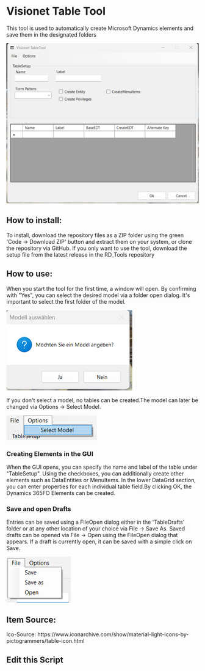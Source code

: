 <h1>Visionet Table Tool</h1>
<p>
  This tool is used to automatically create Microsoft Dynamics elements and save them in the designated folders
</p>
<img src="https://github.com/lucaborgmann/RD_TableTool_WinForms/blob/master/TableTool_Screenshot.png" alt="GUI des TableTools">
<h2>How to install:</h2>
<p>
To install, download the repository files as a ZIP folder using the green 'Code → Download ZIP' button and extract them on your system, or clone the repository via GitHub. If you only want to use the tool, download the setup file from the latest release in the RD_Tools repository
</p>
<h2>How to use:</h2>
<p>
  When you start the tool for the first time, a window will open. By confirming with "Yes", you can select the desired model via a folder open dialog. It's important to select the first folder of the model.
</p>
<img src="https://github.com/lucaborgmann/RD_TableTool_WinForms/blob/master/FirstOpen_Screenshot.png" alt="First Dialog">
<p>
  If you don't select a model, no tables can be created.The model can later be changed via Options → Select Model. 
</p>
 <img src="https://github.com/lucaborgmann/RD_TableTool_WinForms/blob/master/OptionsOpen_Screenshot.png" alt="">
<h3>Creating Elements in the GUI</h3>
<p>
  When the GUI opens, you can specify the name and label of the table under "TableSetup". Using the checkboxes, you can additionally create other elements such as DataEntities or MenuItems.
  In the lower DataGrid section, you can enter properties for each individual table field.By clicking OK, the Dynamics 365FO Elements can be created.
</p>
<h3>Save and open Drafts</h3>
<p>
Entries can be saved using a FileOpen dialog either in the 'TableDrafts' folder or at any other location of your choice via File → Save As.
Saved drafts can be opened via File → Open using the FileOpen dialog that appears. If a draft is currently open, it can be saved with a simple click on Save.
</p>
 <img src="https://github.com/lucaborgmann/RD_TableTool_WinForms/blob/master/FileMenuItem.png" alt="">


<h2>Item Source:</h2>
Ico-Source: https://www.iconarchive.com/show/material-light-icons-by-pictogrammers/table-icon.html


<h2>Edit this Script </h2>
